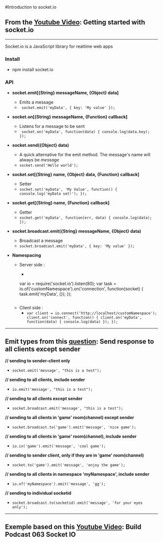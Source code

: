 #Introduction to socket.io
## From the [Youtube Video](https://www.youtube.com/watch?v=nN6gFQMr3yU): Getting started with socket.io
---

Socket.io is a JavaScript library for realtime web apps

### Install 
* npm install socket.io

### API
* **socket.emit[{String} messageName, {Object} data]**
	* Emits a message
	* `
	socket.emit('myData', {
		key: 'My value'
	});`

* **socket.on[{String} messageName, {Function} callback]**
	* Listens for a message to be sent
	* `
	socket.on('myData', function(data) {
		console.log(data.key);
	});`

* **socket.send({Object} data)**
	* A quick alternative for the emit method. The message's name will always be _message_
	* `socket.send('Hello world');`

* **socket.set[{String} name, {Object} data, {Function} callback]**
	* Setter 
	* `
	socket.set('myData', 'My Value', function() {
		console.log('myData set!');
	});
	`

* **socket.get[{String} name, {Function} callback]**
	* Getter 
	* `
	socket.get('myData', function(err, data) {
		console.log(data);
	});
	`

* **socket.broadcast.emit({String} messageName, {Object} data)** 
	* Broadcast a message 
	* `
	socket.broadcast.emit('myData', {
		key: 'My value'
	});
	`

* **Namespacing**
	* Server side :
		* ```
		var io = require('socket.io').listen(80);
		var task = io.of('customNamespace').on('connection', function(socket) {
			task.emit('myData', {});
		});
		```
	* Client side :
		* `
		var client = io.connect('http://localhost/customNamespace');
		client.on('connect', function() {
			client.on('myData', function(data) {
				console.log(data)
			});
		});
		`
---

## Emit types from this [question](http://stackoverflow.com/questions/10058226/send-response-to-all-clients-except-sender-socket-io): Send response to all clients except sender

**// sending to sender-client only**
* `socket.emit('message', "this is a test");`

**// sending to all clients, include sender**
* `io.emit('message', "this is a test");`

**// sending to all clients except sender**
* `socket.broadcast.emit('message', "this is a test");`

**// sending to all clients in 'game' room(channel) except sender**
* `socket.broadcast.to('game').emit('message', 'nice game');`

**// sending to all clients in 'game' room(channel), include sender**
* `io.in('game').emit('message', 'cool game');`

**// sending to sender client, only if they are in 'game' room(channel)**
* `socket.to('game').emit('message', 'enjoy the game');`

**// sending to all clients in namespace 'myNamespace', include sender**
* `io.of('myNamespace').emit('message', 'gg');`

**// sending to individual socketid**
* `socket.broadcast.to(socketid).emit('message', 'for your eyes only');`

---

## Exemple based on this [Youtube Video](https://www.youtube.com/watch?v=HtzA1sCr5FQ&list=PLw5h0DiJ-9PC0Wo1NWrNHgKE-mFc_9ftq): Build Podcast 063 Socket IO



